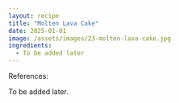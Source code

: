 ```yaml
---
layout: recipe
title: "Molten Lava Cake"
date: 2025-01-01
image: /assets/images/23-molten-lava-cake.jpg
ingredients:
  - To be added later
---
```


References: 

To be added later.